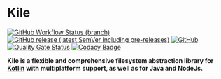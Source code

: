 # Kile

[![GitHub Workflow Status (branch)](https://img.shields.io/github/workflow/status/RealAd/kile/Deploy%20Snapshot/master)](https://github.com/RealAd/kile/actions?query=workflow%3A%22Deploy+Snapshot%22)
[![GitHub release (latest SemVer including pre-releases)](https://img.shields.io/github/v/release/RealAd/kile?include_prereleases)](https://github.com/RealAd/kile/releases)
[![GitHub](https://img.shields.io/github/license/RealAd/kile)](https://github.com/RealAd/kile/blob/master/LICENSE)
[![Quality Gate Status](https://sonarcloud.io/api/project_badges/measure?project=io.realad.kile&metric=alert_status)](https://sonarcloud.io/dashboard?id=io.realad.kile)
[![Codacy Badge](https://api.codacy.com/project/badge/Grade/496899e1cbfa47499e4e1ccc683b5efe)](https://app.codacy.com/gh/RealAd/Kile?utm_source=github.com&utm_medium=referral&utm_content=RealAd/Kile&utm_campaign=Badge_Grade_Dashboard)

__Kile is a flexible and comprehensive filesystem abstraction library for [Kotlin](https://kotlinlang.org/) with multiplatform support, as well as for Java and NodeJs.__

